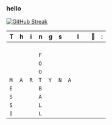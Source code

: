 ### hello

[![GitHub Streak](https://github-readme-streak-stats.herokuapp.com?user=Kan0nek&theme=iceberg&date_format=j%20M%5B%20Y%5D&card_width=456)](https://git.io/streak-stats)

|T|h|i|n|g|s||I||🤍|:|
| - | - | - | - | - | - | - | - | - | - | - |
| | | | | | | | | | | |
| | | | | | | | | | | |
| | | | | | | | | | | |
| | | | | | | | | | | |
| | | |`F` | | | | | | | |
| | | |`O` | | | | | | | |
| | | |`O` | | | | | | | |
|`M`|`A`|`R`|`T`|`Y`|`N`|`A`| | | | |
|`E`| | |`B`| | | | | | | |
|`S`| | |`A`| | | | | | | |
|`S`| | |`L`| | | | | | | |
|`I`| | |`L` | | | | | | | |


